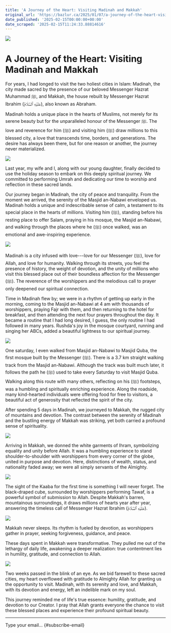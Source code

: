 ```yaml
---
title: 'A Journey of the Heart: Visiting Madinah and Makkah'
original_url: 'https://bazlur.ca/2025/01/07/a-journey-of-the-heart-visiting-madinah-and-makkah/'
date_published: '2025-02-15T00:00:00+00:00'
date_scraped: '2025-02-15T11:24:33.88814616'
---
```


![](images/img-2263-effects-scaled.jpg)

A Journey of the Heart: Visiting Madinah and Makkah
===================================================

For years, I had longed to visit the two holiest cities in Islam: Madinah, the city made sacred by the presence of our beloved Messenger Hazrat Muhammad ﷺ, and Makkah, the house rebuilt by Messenger Hazrat Ibrahim (عَلَيْهِ ٱلسَّلَامُ), also known as Abraham.

Madinah holds a unique place in the hearts of Muslims, not merely for its serene beauty but for the unparalleled honour of the Messenger ﷺ. The love and reverence for him (ﷺ) and visiting him (ﷺ) draw millions to this blessed city, a love that transcends time, borders, and generations. The desire has always been there, but for one reason or another, the journey never materialized.

![](images/471871006-10231499624547528-1758884497001843823-n.jpg)

Last year, my wife and I, along with our young daughter, finally decided to use the holiday season to embark on this deeply spiritual journey. We committed to performing Umrah and dedicating our time to worship and reflection in these sacred lands.

Our journey began in Madinah, the city of peace and tranquility. From the moment we arrived, the serenity of the Masjid an-Nabawi enveloped us. Madinah holds a unique and indescribable sense of calm, a testament to its special place in the hearts of millions. Visiting him (ﷺ), standing before his resting place to offer Salam, praying in his mosque, the Masjid an-Nabawi, and walking through the places where he (ﷺ) once walked, was an emotional and awe-inspiring experience.

![](images/img-2316.jpg)

Madinah is a city infused with love---love for our Messenger (ﷺ), love for Allah, and love for humanity. Walking through its streets, you feel the presence of history, the weight of devotion, and the unity of millions who visit this blessed place out of their boundless affection for the Messenger (ﷺ). The reverence of the worshippers and the melodious call to prayer only deepened our spiritual connection.

Time in Madinah flew by; we were in a rhythm of getting up early in the morning, coming to the Masjid an-Nabawi at 4 am with thousands of worshippers, praying Fajr with them, and then returning to the hotel for breakfast, and then attending the next four prayers throughout the day. It became a routine that I had long desired, I guess, the only routine I had followed in many years. Rushda's joy in the mosque courtyard, running and singing her ABCs, added a beautiful lightness to our spiritual journey.

![](images/20241228-072717.jpg)

One saturday, I even walked from Masjid an-Nabawi to Masjid Quba, the first mosque built by the Messenger (ﷺ). There is a 3.7 km straight walking track from the Masjid an-Nabawi. Although the track was built much later, it follows the path he (ﷺ) used to take every Saturday to visit Masjid Quba. Walking along this route with many others, reflecting on his (ﷺ) footsteps, was a humbling and spiritually enriching experience. Along the roadside, many kind-hearted individuals were offering food for free to visitors, a beautiful act of generosity that reflected the spirit of the city.

After spending 5 days in Madinah, we journeyed to Makkah, the rugged city of mountains and devotion. The contrast between the serenity of Madinah and the bustling energy of Makkah was striking, yet both carried a profound sense of spirituality.

![](images/472246439-10231520907599591-667700839537306630-n.jpg)

Arriving in Makkah, we donned the white garments of Ihram, symbolizing equality and unity before Allah. It was a humbling experience to stand shoulder-to-shoulder with worshippers from every corner of the globe, united in purpose and devotion. Here, distinctions of wealth, status, and nationality faded away; we were all simply servants of the Almighty.

![](images/original-74f01670-d296-4bd0-b8eb-57b5461f0499-20250102-2359310.jpg)

The sight of the Kaaba for the first time is something I will never forget. The black-draped cube, surrounded by worshippers performing Tawaf, is a powerful symbol of submission to Allah. Despite Makkah's barren, mountainous surroundings, it draws millions of hearts year after year, answering the timeless call of Messenger Hazrat Ibrahim (عَلَيْهِ ٱلسَّلَامُ).

![](images/20250103-011009.jpg)

Makkah never sleeps. Its rhythm is fueled by devotion, as worshippers gather in prayer, seeking forgiveness, guidance, and peace.

These days spent in Makkah were transformative. They pulled me out of the lethargy of daily life, awakening a deeper realization: true contentment lies in humility, gratitude, and connection to Allah.

![](images/20241231-173414.jpg)

Two weeks passed in the blink of an eye. As we bid farewell to these sacred cities, my heart overflowed with gratitude to Almighty Allah for granting us the opportunity to visit. Madinah, with its serenity and love, and Makkah, with its devotion and energy, left an indelible mark on my soul.

This journey reminded me of life's true essence: humility, gratitude, and devotion to our Creator. I pray that Allah grants everyone the chance to visit these blessed places and experience their profound spiritual beauty.  

*** ** * ** ***

Type your email... {#subscribe-email}
